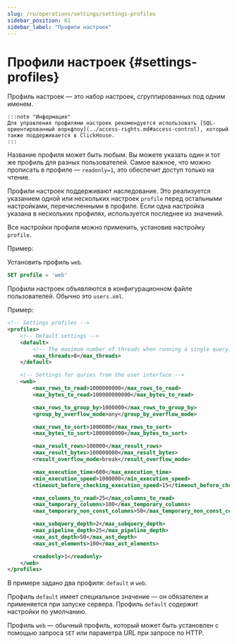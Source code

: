 ```yaml
---
slug: /ru/operations/settings/settings-profiles
sidebar_position: 61
sidebar_label: "Профили настроек"
---
```


# Профили настроек {#settings-profiles}

Профиль настроек — это набор настроек, сгруппированных под одним именем.

    :::note "Информация"
    Для управления профилями настроек рекомендуется использовать [SQL-ориентированный воркфлоу](../access-rights.md#access-control), который также поддерживается в ClickHouse.
    :::

Название профиля может быть любым. Вы можете указать один и тот же профиль для разных пользователей. Самое важное, что можно прописать в профиле — `readonly=1`, это обеспечит доступ только на чтение.

Профили настроек поддерживают наследование. Это реализуется указанием одной или нескольких настроек `profile` перед остальными настройками, перечисленными в профиле. Если одна настройка указана в нескольких профилях, используется последнее из значений.

Все настройки профиля можно применить, установив настройку `profile`.

Пример:

Установить профиль `web`.

``` sql
SET profile = 'web'
```

Профили настроек объявляются в конфигурационном файле пользователей. Обычно это `users.xml`.

Пример:

``` xml
<!-- Settings profiles -->
<profiles>
    <!-- Default settings -->
    <default>
        <!-- The maximum number of threads when running a single query. -->
        <max_threads>8</max_threads>
    </default>

    <!-- Settings for quries from the user interface -->
    <web>
        <max_rows_to_read>1000000000</max_rows_to_read>
        <max_bytes_to_read>100000000000</max_bytes_to_read>

        <max_rows_to_group_by>1000000</max_rows_to_group_by>
        <group_by_overflow_mode>any</group_by_overflow_mode>

        <max_rows_to_sort>1000000</max_rows_to_sort>
        <max_bytes_to_sort>1000000000</max_bytes_to_sort>

        <max_result_rows>100000</max_result_rows>
        <max_result_bytes>100000000</max_result_bytes>
        <result_overflow_mode>break</result_overflow_mode>

        <max_execution_time>600</max_execution_time>
        <min_execution_speed>1000000</min_execution_speed>
        <timeout_before_checking_execution_speed>15</timeout_before_checking_execution_speed>

        <max_columns_to_read>25</max_columns_to_read>
        <max_temporary_columns>100</max_temporary_columns>
        <max_temporary_non_const_columns>50</max_temporary_non_const_columns>

        <max_subquery_depth>2</max_subquery_depth>
        <max_pipeline_depth>25</max_pipeline_depth>
        <max_ast_depth>50</max_ast_depth>
        <max_ast_elements>100</max_ast_elements>

        <readonly>1</readonly>
    </web>
</profiles>
```

В примере задано два профиля: `default` и `web`.

Профиль `default` имеет специальное значение — он обязателен и применяется при запуске сервера. Профиль `default` содержит настройки по умолчанию.

Профиль `web` — обычный профиль, который может быть установлен с помощью запроса `SET` или параметра URL при запросе по HTTP.
